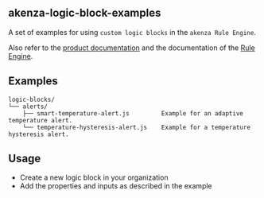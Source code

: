 ## akenza-logic-block-examples

A set of examples for using `custom logic blocks` in the `akenza Rule Engine`. 

Also refer to the [product documentation](https://docs.akenza.io/) and the documentation of the [Rule Engine](https://docs.akenza.io/get-started/rule-engine/custom-logic-blocks).

## Examples

```
logic-blocks/
└── alerts/
    ├── smart-temperature-alert.js         Example for an adaptive temperature alert.
    └── temperature-hysteresis-alert.js    Example for a temperature hysteresis alert.
```


## Usage

- Create a new logic block in your organization
- Add the properties and inputs as described in the example